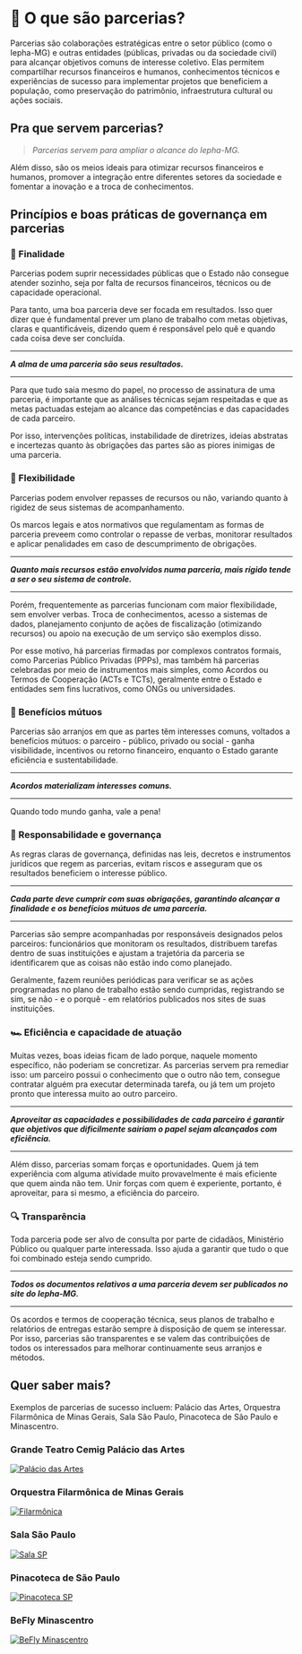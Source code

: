 # 🤝 O que são parcerias?

Parcerias são colaborações estratégicas entre o setor público (como o Iepha-MG) e outras
entidades (públicas, privadas ou da sociedade civil) para alcançar objetivos comuns de
interesse coletivo. Elas permitem compartilhar recursos financeiros e humanos,
conhecimentos técnicos e experiências de sucesso para implementar projetos que
beneficiem a população, como preservação do patrimônio, infraestrutura cultural ou ações
sociais.

## Pra que servem parcerias?

>_Parcerias servem para ampliar o alcance do Iepha-MG._

Além disso, são os meios ideais para otimizar recursos financeiros e humanos, promover a
integração entre diferentes setores da sociedade e fomentar a inovação e a troca de
conhecimentos.

## Princípios e boas práticas de governança em parcerias

### 🥅 Finalidade

Parcerias podem suprir necessidades públicas que o Estado não consegue atender sozinho,
seja por falta de recursos financeiros, técnicos ou de capacidade operacional.

Para tanto, uma boa parceria deve ser focada em resultados. Isso quer dizer que é
fundamental prever um plano de trabalho com metas objetivas, claras e quantificáveis,
dizendo quem é responsável pelo quê e quando cada coisa deve ser concluída.

---

_**A alma de uma parceria são seus resultados.**_

---

Para que tudo saia mesmo do papel, no processo de assinatura de uma parceria, é
importante que as análises técnicas sejam respeitadas e que as metas pactuadas estejam ao
alcance das competências e das capacidades de cada parceiro.

Por isso, intervenções políticas, instabilidade de diretrizes, ideias abstratas e incertezas
quanto às obrigações das partes são as piores inimigas de uma parceria.

### 🍃 Flexibilidade

Parcerias podem envolver repasses de recursos ou não, variando quanto à rigidez de seus
sistemas de acompanhamento.

Os marcos legais e atos normativos que regulamentam as formas de parceria preveem
como controlar o repasse de verbas, monitorar resultados e aplicar penalidades em caso de
descumprimento de obrigações.

---

_**Quanto mais recursos estão envolvidos numa
parceria, mais rígido tende a ser o seu sistema de
controle.**_

---

Porém, frequentemente as parcerias funcionam com maior flexibilidade, sem envolver
verbas. Troca de conhecimentos, acesso a sistemas de dados, planejamento conjunto de
ações de fiscalização (otimizando recursos) ou apoio na execução de um serviço são
exemplos disso.

Por esse motivo, há parcerias firmadas por complexos contratos formais, como Parcerias
Público Privadas (PPPs), mas também há parcerias celebradas por meio de instrumentos
mais simples, como Acordos ou Termos de Cooperação (ACTs e TCTs), geralmente entre o
Estado e entidades sem fins lucrativos, como ONGs ou universidades.

### 🎂 Benefícios mútuos

Parcerias são arranjos em que as partes têm interesses comuns, voltados a benefícios
mútuos: o parceiro  - público, privado ou social - ganha visibilidade, incentivos ou retorno
financeiro, enquanto o Estado garante eficiência e sustentabilidade.

---

_**Acordos materializam interesses comuns.**_

---

Quando todo mundo ganha, vale a pena!

### 🚨 Responsabilidade e governança

As regras claras de governança, definidas nas leis, decretos e instrumentos jurídicos que
regem as parcerias, evitam riscos e asseguram que os resultados beneficiem o interesse
público.

---

_**Cada parte deve cumprir com suas obrigações,
garantindo alcançar a finalidade e os benefícios
mútuos de uma parceria.**_

---

Parcerias são sempre acompanhadas por responsáveis designados pelos parceiros: funcionários
que monitoram os resultados, distribuem tarefas dentro de suas instituições e ajustam a
trajetória da parceria se identificarem que as coisas não estão indo como planejado.

Geralmente, fazem reuniões periódicas para verificar se as ações programadas no plano
de trabalho estão sendo cumpridas, registrando se sim, se não - e o porquê - em relatórios
publicados nos sites de suas instituições.



### 🏎️ Eficiência e capacidade de atuação

Muitas vezes, boas ideias ficam de lado porque, naquele momento específico, não
poderiam se concretizar. As parcerias servem pra remediar isso: um parceiro possui o
conhecimento que o outro não tem, consegue contratar alguém pra executar determinada
tarefa, ou já tem um projeto pronto que interessa muito ao outro parceiro.

---

_**Aproveitar as capacidades e possibilidades de cada
parceiro é garantir que objetivos que dificilmente
sairiam o papel sejam alcançados com eficiência.**_

---

Além disso, parcerias somam forças e oportunidades. Quem já tem experiência com alguma
atividade muito provavelmente é mais eficiente que quem ainda não tem. Unir forças com
quem é experiente, portanto, é aproveitar, para si mesmo, a eficiência do parceiro.

### 🔍 Transparência

Toda parceria pode ser alvo de consulta por parte de cidadãos, Ministério Público ou
qualquer parte interessada. Isso ajuda a garantir que tudo o que foi combinado esteja
sendo cumprido.

---

_**Todos os documentos relativos a uma parceria devem
ser publicados no site do Iepha-MG.**_

---

Os acordos e termos de cooperação técnica, seus planos de trabalho e relatórios de
entregas estarão sempre à disposição de quem se interessar. Por isso, parcerias são
transparentes e se valem das contribuições de todos os interessados para melhorar
continuamente seus arranjos e métodos.

## Quer saber mais?

Exemplos de parcerias de sucesso incluem: Palácio das Artes, Orquestra Filarmônica de
Minas Gerais, Sala São Paulo, Pinacoteca de São Paulo e Minascentro.

### Grande Teatro Cemig Palácio das Artes

[![Palácio das Artes](https://github.com/user-attachments/assets/dcf02219-3b2f-4022-8d7f-5ddd028ac88c)](https://fcs.mg.gov.br/espacos-culturais/palacio-das-artes/)

### Orquestra Filarmônica de Minas Gerais

[![Filarmônica](https://github.com/user-attachments/assets/6e79d0b6-47f6-40c9-bf66-27e0596885c5)](https://filarmonica.art.br/)

### Sala São Paulo

[![Sala SP](https://github.com/user-attachments/assets/c29a1ee5-482b-4fb0-8ac6-40c2115df3e1)](https://salasaopaulo.art.br/salasp/pt/)

### Pinacoteca de São Paulo

[![Pinacoteca SP](https://github.com/user-attachments/assets/c5e46494-6018-4e97-bacf-19db8a108dc9)](https://pinacoteca.org.br)

### BeFly Minascentro

[![BeFly Minascentro](https://github.com/user-attachments/assets/5888f247-9c79-4fb8-91b4-c925c6247dab)](https://www.beflyminascentro.com.br/)
